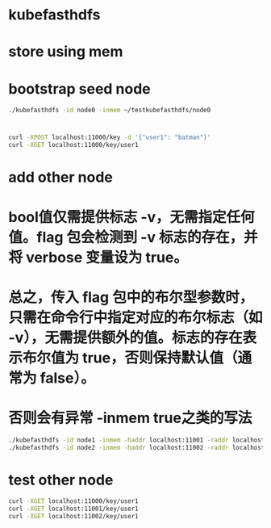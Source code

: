 # kubefasthdfs

# store using mem
# bootstrap seed node
```bash
./kubefasthdfs -id node0 -inmem ~/testkubefasthdfs/node0
```

#
```bash
curl -XPOST localhost:11000/key -d '{"user1": "batman"}'
curl -XGET localhost:11000/key/user1
```

# add other node
# bool值仅需提供标志 -v，无需指定任何值。flag 包会检测到 -v 标志的存在，并将 verbose 变量设为 true。
# 总之，传入 flag 包中的布尔型参数时，只需在命令行中指定对应的布尔标志（如 -v），无需提供额外的值。标志的存在表示布尔值为 true，否则保持默认值（通常为 false）。
# 否则会有异常 -inmem true之类的写法
```bash
./kubefasthdfs -id node1 -inmem -haddr localhost:11001 -raddr localhost:12001 -join localhost:11000 ~/testkubefasthdfs/node1
./kubefasthdfs -id node2 -inmem -haddr localhost:11002 -raddr localhost:12002 -join localhost:11000 ~/testkubefasthdfs/node2
```

# test other node
```bash
curl -XGET localhost:11000/key/user1
curl -XGET localhost:11001/key/user1
curl -XGET localhost:11002/key/user1
```